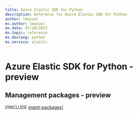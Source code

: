 ```yaml
---
title: Azure Elastic SDK for Python
description: Reference for Azure Elastic SDK for Python
author: lmazuel
ms.author: lmazuel
ms.data: 07/19/2023
ms.topic: reference
ms.devlang: python
ms.service: elastic
---
```

# Azure Elastic SDK for Python - preview

## Management packages - preview
[!INCLUDE [mgmt-packages](elastic-mgmt-index.md)]